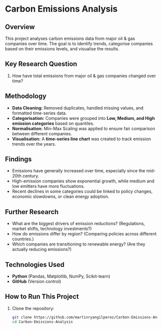 # Carbon Emissions Analysis

## Overview  
This project analyses carbon emissions data from major oil & gas companies over time. The goal is to identify trends, categorise companies based on their emissions levels, and visualise the results.  

## Key Research Question  
1. How have total emissions from major oil & gas companies changed over time?  

## Methodology  
- **Data Cleaning:** Removed duplicates, handled missing values, and formatted time-series data.  
- **Categorisation:** Companies were grouped into **Low, Medium, and High emission categories** based on quantiles.  
- **Normalisation:** Min-Max Scaling was applied to ensure fair comparison between different companies.  
- **Visualisation:** A **time-series line chart** was created to track emission trends over the years.  

## Findings  
- Emissions have generally increased over time, especially since the mid-20th century.  
- High-emission companies show exponential growth, while medium and low emitters have more fluctuations.  
- Recent declines in some categories could be linked to policy changes, economic slowdowns, or clean energy adoption.  

## Further Research  
- What are the biggest drivers of emission reductions? (Regulations, market shifts, technology investments?)  
- How do emissions differ by region? (Comparing policies across different countries.)  
- Which companies are transitioning to renewable energy? (Are they actually reducing emissions?)  

## Technologies Used  
- **Python** (Pandas, Matplotlib, NumPy, Scikit-learn)  
- **GitHub** (Version control)  

## How to Run This Project  
1. Clone the repository:  
   ```sh
   git clone https://github.com/martinryangilperez/Carbon-Emissions-Analysis.git
   cd Carbon-Emissions-Analysis
